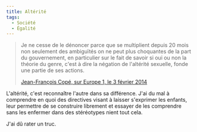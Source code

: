 ```yaml
---
title: Altérité
tags:
  - Société
  - Égalité
---
```


> Je ne cesse de le dénoncer parce que se multiplient depuis 20 mois non
> seulement des ambiguïtés on ne peut plus choquantes de la part du
> gouvernement, en particulier sur le fait de savoir si oui ou non la théorie du
> genre, c'est à dire la négation de l'altérité sexuelle, fonde une partie de
> ses actions.
>
> [Jean-François Copé, sur Europe 1, le 3 février 2014](http://www.europe1.fr/mediacenter/emissions/l-interview-de-jean-pierre-elkabbach/videos/cope-comprend-les-manifestants-1789557 'Jean-François Copé, sur Europe 1, le 3 février 2014')

L'altérité, c'est reconnaître l'autre dans sa différence. J'ai du mal à
comprendre en quoi des directives visant à laisser s'exprimer les enfants, leur
permettre de se construire librement et essayer de les comprendre sans les
enfermer dans des stéréotypes nient tout cela.

J'ai dû rater un truc.
